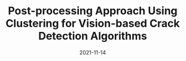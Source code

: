 ---
title: "Post-processing Approach Using Clustering for Vision-based Crack Detection Algorithms"
collection: publications
permalink: /publication/2021-10-11- Post-processing Approach Using Clustering for Vision-based Crack Detection Algorithms 
excerpt: ' '
date: 2021-11-14
venue: 'Proceedings of the 6th International Conference on Engineering Mechanics and Automation, (ICEMA)'
slidesurl: 'Updating'
paperurl: 'Updating'
citation: 'Quang Manh Doan, Van Duy Nguyen, Cong Hieu Le, Ngoc Khang Nguyen, Tran Hiep Dinh, “A Post-processing Approach Using Clustering for Vision-based Crack Detection Algorithms”, in Proceedings of the 6th International Conference on Engineering Mechanics and Automation, (ICEMA), 2021, pp. 9-15. '
---